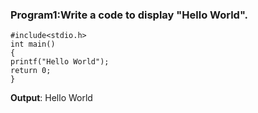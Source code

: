 ### Program1:Write a code to display "Hello World".
```
#include<stdio.h>
int main()
{
printf("Hello World");
return 0;
}
```
**Output**: Hello World
